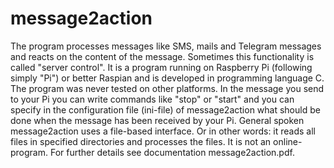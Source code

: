 # message2action
The program processes messages like SMS, mails and Telegram messages and reacts on the content of the message. Sometimes this functionality is called "server control". It is a program running on Raspberry Pi (following simply "Pi") or better Raspian and is developed in programming language C. The program was never tested on other platforms.  In the message you send to your Pi you can write commands like "stop" or "start" and you can specify in the configuration file (ini-file) of message2action what should be done when the message has been received by your Pi. General spoken message2action uses a file-based interface. Or in other words: it reads all files in specified directories and processes the files. It is not an online-program.
For further details see documentation message2action.pdf.
